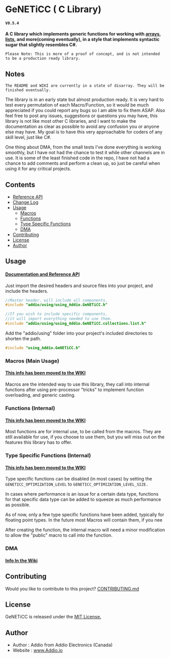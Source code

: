 # GeNETiCC ( C Library)
#### `V0.5.4`

__**A C library which implements generic functions for working with [arrays](https://github.com/AddioElectronics/GeNETiCC/wiki/API-Array), [lists](https://github.com/AddioElectronics/GeNETiCC/wiki/API-List), and more(coming eventually), in a style that implements syntactic sugar that slightly resembles C#.**__

`Please Note: This is more of a proof of concept, and is not intended to be a production ready library.`


## Notes

`The README and WIKI are currently in a state of disarray. They will be finished eventually.`

The library is in an early state but almost production ready. It is very hard to test every permutation of each Macro/Function, so it would be much appreciated if you could report any bugs so I am able to fix them ASAP. Also feel free to post any issues, suggestions or questions you may have, this library is not like most other C libraries, and I want to make the documentation as clear as possible to avoid any confusion you or anyone else may have. My goal is to have this very approachable for coders of any skill level, just like C#.

One thing about DMA, from the small tests I've done everything is working smoothly, but I have not had the chance to test it while other channels are in use. It is some of the least finished code in the repo, I have not had a chance to add comments and perform a clean up, so just be careful when using it for any critical projects.


## Contents

* [Reference API](https://github.com/AddioElectronics/GeNETiCC/wiki)
* [Change Log](https://github.com/AddioElectronics/GeNETiCC/blob/master/ChangeLog.md)
* [Usage](#usage)
  * [Macros](#macros)
  * [Functions](#functions_internal)
  * [Type Specific Functions](#type_specific_functions)
  * [DMA](#dma)
* [Contributing](#contributing)
* [License](#license)
* [Author](#author)

## Usage <a name="usage"/>

#### [Documentation and Reference API](https://github.com/AddioElectronics/GeNETiCC/wiki)

Just import the desired headers and source files into your project, and include the headers.

``` C
//Master header, will include all components.
#include "addio/using/using_Addio.GeNETiCC.h"

//If you wish to include specific components,
//it will import everything needed to use them.
#include "addio/using/using_Addio.GeNETiCC.collections.list.h"
```

Add the "addio/using" folder into your project's included directories to shorten the path.

``` C
#include "using_Addio.GeNETiCC.h"
```

### Macros (Main Usage) <a name="macros"/>

#### [This info has been moved to the WIKI](https://github.com/AddioElectronics/GeNETiCC/wiki)

Macros are the intended way to use this library, they call into internal functions after using pre-processor "tricks" to implement function overloading, and generic casting.


### Functions (Internal) <a name="functions_internal"/>

#### [This info has been moved to the WIKI](https://github.com/AddioElectronics/GeNETiCC/wiki)

Most functions are for internal use, to be called from the macros. They are still available for use, if you choose to use them, but you will miss out on the features this library has to offer.

### Type Specific Functions (Internal) <a name="type_specific_functions"/>

#### [This info has been moved to the WIKI](https://github.com/AddioElectronics/GeNETiCC/wiki)

Type specific functions can be disabled (in most cases) by setting the `GENETICC_OPTIMIZATION_LEVEL` to `GENETICC_OPTIMIZATION_LEVEL_SIZE.`

In cases where performance is an issue for a certain data type, functions for that specific data type can be added to squeeze as much performance as possible.

As of now, only a few type specific functions have been added, typically for floating point types. In the future most Macros will contain them, if you nee
 
After creating the function, the internal macro will need a minor modification to allow the "public" macro to call into the function.

### DMA <a name="dma"/>

#### [Info In the Wiki](https://github.com/AddioElectronics/GeNETiCC/wiki/DMA)

## Contributing

Would you like to contribute to this project? [CONTRIBUTING.md](https://github.com/AddioElectronics/GeNETiCC/blob/master/Contributing.md)

## License

GeNETiCC is released under the [MIT License.](http://www.opensource.org/licenses/MIT)

## Author

- Author   : Addio from Addio Electronics (Canada)
- Website  : www.Addio.io

